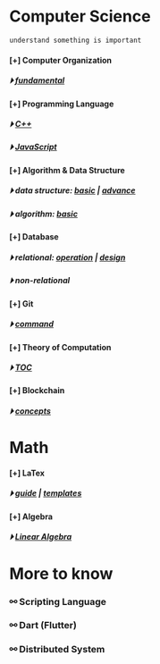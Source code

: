 
# Computer Science
```
understand something is important
```
#### [+] Computer Organization 
##### &#x23f5; [fundamental](./fundamental/Computer_Organization.md)

#### [+] Programming Language 
##### &#x23f5; [C++](./programming_language/conceptC++.md)
##### &#x23f5; [JavaScript](./programming_language/JS/) 


#### [+] Algorithm & Data Structure
##### &#x23f5; data structure: [basic](./data_structure/dataStructureBasic.md) | [advance](./data_structure/dataStructureAdvanced.md)
##### &#x23f5; algorithm: [basic](./algorithm/basicAlgorithm.md)

#### [+] Database 
##### &#x23f5; relational: [operation](./database/relationalDatabase_1.md) | [design](./database/relationalDatabase_2.md)
##### &#x23f5; non-relational

#### [+] Git 
##### &#x23f5; [command](./fundamental/Git.md)

#### [+] Theory of Computation 
##### &#x23f5; [TOC](./fundamental/TOC.md)

#### [+] Blockchain 
##### &#x23f5; [concepts](./blockchain/blockchain-concept.md)

# Math
#### [+] LaTex 
##### &#x23f5; [guide](./LaTex/LatexGuide.md) | [templates](./LaTex/templates/)

#### [+] Algebra  
##### &#x23f5; [Linear Algebra](./Math/Linear_Algebra/)


# More to know

### &#x26af; Scripting Language

### &#x26af; Dart (Flutter)

### &#x26af; Distributed System
